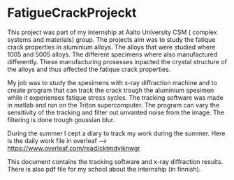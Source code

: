 # FatigueCrackProjeckt

This project was part of my internship at Aalto University CSM ( complex systems and materials) group. The projects aim was to study the fatique crack properties in aluminium alloys. The alloys that were studied where 1005 and 5005 alloys. The different specimens where also manufactured differently. These manufacturing prosesses inpacted the crystal structure of the alloys and thus affected the fatique crack properties.

My job was to study the spesimens with x-ray diffraction machine and to create program that can track the crack trough the aluminium spesimen while it experienses fatique stress sycles. The tracking software was made in matlab and run on the Triton supercomputer. The program can vary the sensitivity of the tracking and filter out unvanted noise from the image. The filtering is done trough goussian blur.

During the summer I cept a diary to track my work during the summer. Here is the daily work file in overleaf --> https://www.overleaf.com/read/cktmdvjknwgr

This document contains the tracking software and x-ray diffraction results. There is also pdf file for my school about the internship (in finnish).


